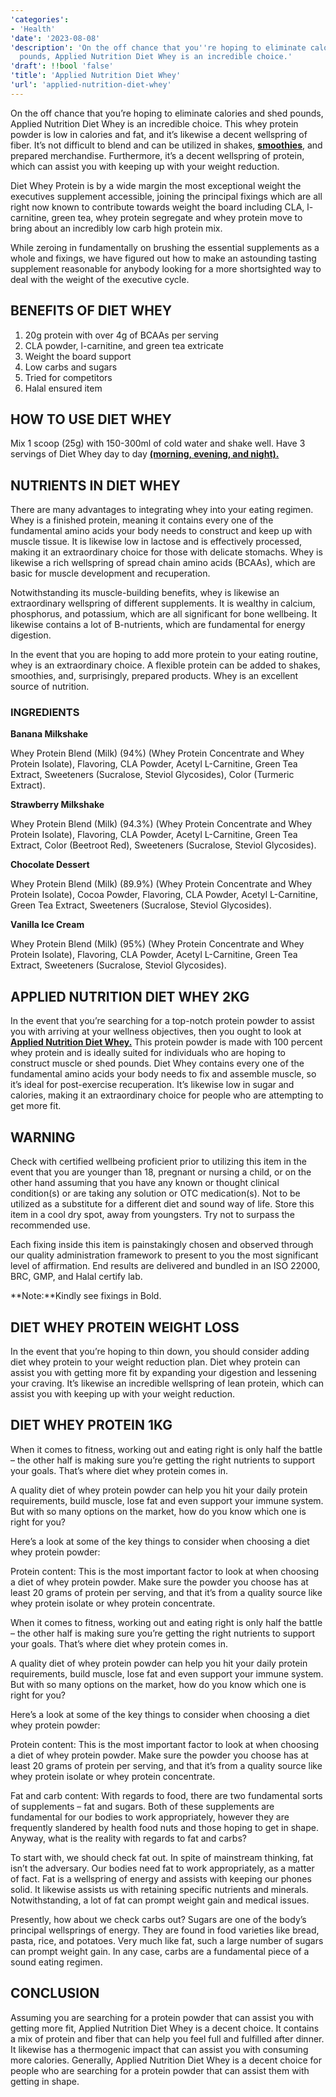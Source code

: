 ```yaml
---
'categories':
- 'Health'
'date': '2023-08-08'
'description': 'On the off chance that you''re hoping to eliminate calories and shed
  pounds, Applied Nutrition Diet Whey is an incredible choice.'
'draft': !!bool 'false'
'title': 'Applied Nutrition Diet Whey'
'url': 'applied-nutrition-diet-whey'
---
```

 


On the off chance that you’re hoping to eliminate calories and shed pounds, Applied Nutrition Diet Whey is an incredible choice. This whey protein powder is low in calories and fat, and it’s likewise a decent wellspring of fiber. It’s not difficult to blend and can be utilized in shakes, [**smoothies**](https://vitalmayfair.com/9-deliciously-powerful-smoothies-to-last-longer-in-bed/), and prepared merchandise. Furthermore, it’s a decent wellspring of protein, which can assist you with keeping up with your weight reduction.


Diet Whey Protein is by a wide margin the most exceptional weight the executives supplement accessible, joining the principal fixings which are all right now known to contribute towards weight the board including CLA, l-carnitine, green tea, whey protein segregate and whey protein move to bring about an incredibly low carb high protein mix.


While zeroing in fundamentally on brushing the essential supplements as a whole and fixings, we have figured out how to make an astounding tasting supplement reasonable for anybody looking for a more shortsighted way to deal with the weight of the executive cycle.


BENEFITS OF **DIET WHEY**
-------------------------


1. 20g protein with over 4g of BCAAs per serving
2. CLA powder, l-carnitine, and green tea extricate
3. Weight the board support
4. Low carbs and sugars
5. Tried for competitors
6. Halal ensured item


**HOW TO USE DIET WHEY**
------------------------


Mix 1 scoop (25g) with 150-300ml of cold water and shake well. Have 3 servings of Diet Whey day to day [**(morning, evening, and night).**](https://vitalmayfair.com/how-to-make-ozmopolitan-cocktail-recipe-at-home/)


NUTRIENTS IN DIET WHEY
----------------------


There are many advantages to integrating whey into your eating regimen. Whey is a finished protein, meaning it contains every one of the fundamental amino acids your body needs to construct and keep up with muscle tissue. It is likewise low in lactose and is effectively processed, making it an extraordinary choice for those with delicate stomachs. Whey is likewise a rich wellspring of spread chain amino acids (BCAAs), which are basic for muscle development and recuperation.


Notwithstanding its muscle-building benefits, whey is likewise an extraordinary wellspring of different supplements. It is wealthy in calcium, phosphorus, and potassium, which are all significant for bone wellbeing. It likewise contains a lot of B-nutrients, which are fundamental for energy digestion.


In the event that you are hoping to add more protein to your eating routine, whey is an extraordinary choice. A flexible protein can be added to shakes, smoothies, and, surprisingly, prepared products. Whey is an excellent source of nutrition.


### INGREDIENTS


**Banana Milkshake**


Whey Protein Blend (Milk) (94%) (Whey Protein Concentrate and Whey Protein Isolate), Flavoring, CLA Powder, Acetyl L-Carnitine, Green Tea Extract, Sweeteners (Sucralose, Steviol Glycosides), Color (Turmeric Extract).


**Strawberry Milkshake**


Whey Protein Blend (Milk) (94.3%) (Whey Protein Concentrate and Whey Protein Isolate), Flavoring, CLA Powder, Acetyl L-Carnitine, Green Tea Extract, Color (Beetroot Red), Sweeteners (Sucralose, Steviol Glycosides).


**Chocolate Dessert**


Whey Protein Blend (Milk) (89.9%) (Whey Protein Concentrate and Whey Protein Isolate), Cocoa Powder, Flavoring, CLA Powder, Acetyl L-Carnitine, Green Tea Extract, Sweeteners (Sucralose, Steviol Glycosides).


**Vanilla Ice Cream**


Whey Protein Blend (Milk) (95%) (Whey Protein Concentrate and Whey Protein Isolate), Flavoring, CLA Powder, Acetyl L-Carnitine, Green Tea Extract, Sweeteners (Sucralose, Steviol Glycosides).


APPLIED NUTRITION DIET WHEY 2KG
-------------------------------


In the event that you’re searching for a top-notch protein powder to assist you with arriving at your wellness objectives, then you ought to look at [**Applied Nutrition Diet Whey.**](https://vitalmayfair.com/neil-cobb-eczema-update/) This protein powder is made with 100 percent whey protein and is ideally suited for individuals who are hoping to construct muscle or shed pounds. Diet Whey contains every one of the fundamental amino acids your body needs to fix and assemble muscle, so it’s ideal for post-exercise recuperation. It’s likewise low in sugar and calories, making it an extraordinary choice for people who are attempting to get more fit.


WARNING
-------


Check with certified wellbeing proficient prior to utilizing this item in the event that you are younger than 18, pregnant or nursing a child, or on the other hand assuming that you have any known or thought clinical condition(s) or are taking any solution or OTC medication(s). Not to be utilized as a substitute for a different diet and sound way of life. Store this item in a cool dry spot, away from youngsters. Try not to surpass the recommended use.


Each fixing inside this item is painstakingly chosen and observed through our quality administration framework to present to you the most significant level of affirmation. End results are delivered and bundled in an ISO 22000, BRC, GMP, and Halal certify lab.


**Note:**Kindly see fixings in Bold.


DIET WHEY PROTEIN WEIGHT LOSS
-----------------------------


In the event that you’re hoping to thin down, you should consider adding diet whey protein to your weight reduction plan. Diet whey protein can assist you with getting more fit by expanding your digestion and lessening your craving. It’s likewise an incredible wellspring of lean protein, which can assist you with keeping up with your weight reduction.


**DIET WHEY PROTEIN 1KG**
-------------------------


When it comes to fitness, working out and eating right is only half the battle – the other half is making sure you’re getting the right nutrients to support your goals. That’s where diet whey protein comes in.


A quality diet of whey protein powder can help you hit your daily protein requirements, build muscle, lose fat and even support your immune system. But with so many options on the market, how do you know which one is right for you?


Here’s a look at some of the key things to consider when choosing a diet whey protein powder:


Protein content: This is the most important factor to look at when choosing a diet of whey protein powder. Make sure the powder you choose has at least 20 grams of protein per serving, and that it’s from a quality source like whey protein isolate or whey protein concentrate.


When it comes to fitness, working out and eating right is only half the battle – the other half is making sure you’re getting the right nutrients to support your goals. That’s where diet whey protein comes in.


A quality diet of whey protein powder can help you hit your daily protein requirements, build muscle, lose fat and even support your immune system. But with so many options on the market, how do you know which one is right for you?


Here’s a look at some of the key things to consider when choosing a diet whey protein powder:


Protein content: This is the most important factor to look at when choosing a diet of whey protein powder. Make sure the powder you choose has at least 20 grams of protein per serving, and that it’s from a quality source like whey protein isolate or whey protein concentrate.


Fat and carb content: With regards to food, there are two fundamental sorts of supplements – fat and sugars. Both of these supplements are fundamental for our bodies to work appropriately, however they are frequently slandered by health food nuts and those hoping to get in shape. Anyway, what is the reality with regards to fat and carbs?


To start with, we should check fat out. In spite of mainstream thinking, fat isn’t the adversary. Our bodies need fat to work appropriately, as a matter of fact. Fat is a wellspring of energy and assists with keeping our phones solid. It likewise assists us with retaining specific nutrients and minerals. Notwithstanding, a lot of fat can prompt weight gain and medical issues.


Presently, how about we check carbs out? Sugars are one of the body’s principal wellsprings of energy. They are found in food varieties like bread, pasta, rice, and potatoes. Very much like fat, such a large number of sugars can prompt weight gain. In any case, carbs are a fundamental piece of a sound eating regimen.


**CONCLUSION**
--------------


Assuming you are searching for a protein powder that can assist you with getting more fit, Applied Nutrition Diet Whey is a decent choice. It contains a mix of protein and fiber that can help you feel full and fulfilled after dinner. It likewise has a thermogenic impact that can assist you with consuming more calories. Generally, Applied Nutrition Diet Whey is a decent choice for people who are searching for a protein powder that can assist them with getting in shape.


 


 


 


